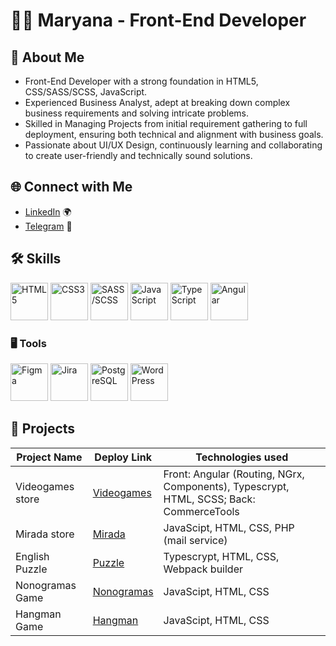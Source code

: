 # 👩‍💻 Maryana - Front-End Developer

## 🚀 About Me

- Front-End Developer with a strong foundation in HTML5, CSS/SASS/SCSS, JavaScript.
- Experienced Business Analyst, adept at breaking down complex business requirements and solving intricate problems.
- Skilled in Managing Projects from initial requirement gathering to full deployment, ensuring both technical and alignment with business goals.
- Passionate about UI/UX Design, continuously learning and collaborating to create user-friendly and technically sound solutions.

## 🌐 Connect with Me

- [LinkedIn](www.linkedin.com/in/mariannaluskanova) 🌍
- [Telegram](https://t.me/MaryanaYak) 💬

## 🛠️  Skills
<img src="https://github.com/user-attachments/assets/788793f2-ae84-4de8-b90f-e7d39e947d4e" alt="HTML5" width="60"/>
<img src="https://github.com/user-attachments/assets/f33fcc88-b0d3-4537-abac-6bdbaa08d73f" alt="CSS3" width="60"/>
<img src="https://github.com/user-attachments/assets/9907bc52-0551-4049-8ae1-7b72f249f729" alt="SASS/SCSS" width="60"/>
<img src="https://github.com/user-attachments/assets/73fb1cdb-b925-4e0e-a4a7-0ab98a71517b" alt="JavaScript" width="60"/>
<img src="https://github.com/user-attachments/assets/015cbe43-9830-4f49-ae4d-a30e26fdf375" alt="TypeScript" width="60"/>
<img src="https://github.com/user-attachments/assets/db868e58-cabf-47ca-b355-b29c63cee6aa" alt="Angular" width="60"/>

### 🖥 Tools
<img src="https://github.com/user-attachments/assets/f43d2b8f-07c0-4d55-9209-bb5e4df37718" alt="Figma" width="60"/>
<img src="https://github.com/user-attachments/assets/4ad854fc-6cd0-484f-8fd3-b3c18101f36c" alt="Jira" width="60"/>
<img src="https://github.com/user-attachments/assets/3808ae8d-fd3b-4e24-847e-4cec18928700" alt="PostgreSQL" width="60"/>
<img src="https://github.com/user-attachments/assets/026afdad-c6fd-4c6b-b667-b66d6fd01db6" alt="WordPress" width="60"/>

## 🌟 Projects

| Project Name | Deploy Link | Technologies used |
|--------------|-------------|-------------|
| Videogames store    | [Videogames](https://cybervaultt.netlify.app/main) | Front: Angular (Routing, NGrx, Components), Typescrypt, HTML, SCSS; Back: CommerceTools |
| Mirada store   | [Mirada](https://mirada.by) | JavaScipt, HTML, CSS, PHP (mail service) | 
| English Puzzle    | [Puzzle](https://rolling-scopes-school.github.io/maruyyak-JSFE2023Q4/rss-puzzle/dist/index.html) | Typescrypt, HTML, CSS, Webpack builder |
| Nonogramas Game    | [Nonogramas](https://maruyyak.github.io/nonograms/nonograms/index.html) | JavaScipt, HTML, CSS |
| Hangman Game    | [Hangman](https://maruyyak.github.io/hangman/hangman/index.html) | JavaScipt, HTML, CSS |

